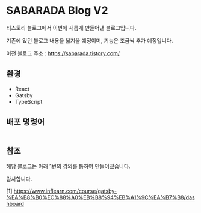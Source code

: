 # SABARADA Blog V2

티스토리 블로그에서 이번에 새롭게 만들어낸 블로그입니다.

기존에 있던 블로그 내용을 옮겨올 예정이며, 기능은 조금씩 추가 예정입니다.

이전 블로그 주소 : https://sabarada.tistory.com/

## 환경

- React
- Gatsby
- TypeScript

## 배포 명령어

```bash

```

## 참조

해당 블로그는 아래 1번의 강의를 통하여 만들어졌습니다.

감사합니다.

[1] https://www.inflearn.com/course/gatsby-%EA%B8%B0%EC%88%A0%EB%B8%94%EB%A1%9C%EA%B7%B8/dashboard
